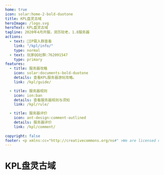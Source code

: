 ```yaml
---
home: true
icon: solar:home-2-bold-duotone
title: KPL盘灵古域
heroImage: /logo.svg
heroText: KPL盘灵古域
tagline: 2020年4月开服，资历较老，1.8服务器
actions:
  - text: 🔗IP需入群查看
    link: "/kpl/info/"
    type: normal
  - text: 玩家QQ社群:762091547
    type: primary
features:
  - title: 服务器攻略
    icon: solar:documents-bold-duotone
    details: 查看KPL服务器游玩攻略。
    link: /kpl/guide/

  - title: 服务器规则
    icon: ion:ban
    details: 查看服务器规则与须知
    link: /kpl/rule/

  - title: 服务器评价
    icon: ant-design:comment-outlined
    details: 服务器评价
    link: /kpl/comment/
  
copyright: false
footer: <p xmlns:cc="http://creativecommons.org/ns#" >We are licensed under <a href="http://creativecommons.org/licenses/by/4.0/?ref=chooser-v1" target="_blank" rel="license noopener noreferrer" style="display:inline-block;">CC BY 4.0<img style="height:22px!important;margin-left:3px;vertical-align:text-bottom;" src="https://mirrors.creativecommons.org/presskit/icons/cc.svg?ref=chooser-v1"><img style="height:22px!important;margin-left:3px;vertical-align:text-bottom;" src="https://mirrors.creativecommons.org/presskit/icons/by.svg?ref=chooser-v1"></a></p><br />网站所涉及的公司名称、商标、产品等均为其各自所有者的资产，仅供识别。涉及游戏内的剧情文本为MayorTW & 紅石口袋所有。<br />"Minecraft"以及"我的世界"为美国微软公司的商标 本站与微软公司没有从属关系。| © 2015 - 2023 3ON EM
---
```




# KPL盘灵古域

<BiliBili bvid="BV1uf4y1w7yM" />
